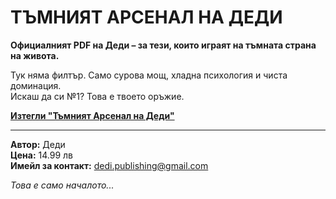 # ТЪМНИЯТ АРСЕНАЛ НА ДЕДИ

**Официалният PDF на Деди – за тези, които играят на тъмната страна на живота.**

Тук няма филтър. Само сурова мощ, хладна психология и чиста доминация.  
Искаш да си №1? Това е твоето оръжие.

[**Изтегли "Тъмният Арсенал на Деди"**](https://DediPublishing7777.github.io/Dark_Arsenal.pdf)

---

**Автор:** Деди  
**Цена:** 14.99 лв  
**Имейл за контакт:** dedi.publishing@gmail.com

_Това е само началото..._
